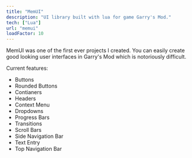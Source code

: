 ```yaml
---
title: "MemUI"
description: "UI library built with lua for game Garry's Mod."
tech: ["Lua"]
url: "memui"
loadFactor: 10
---
```


MemUI was one of the first ever projects I created. You can easily create
good looking user interfaces in Garry's Mod which is notoriously difficult.

Current features:

-   Buttons
-   Rounded Buttons
-   Contianers
-   Headers
-   Context Menu
-   Dropdowns
-   Progress Bars
-   Transitions
-   Scroll Bars
-   Side Navigation Bar
-   Text Entry
-   Top Navigation Bar
